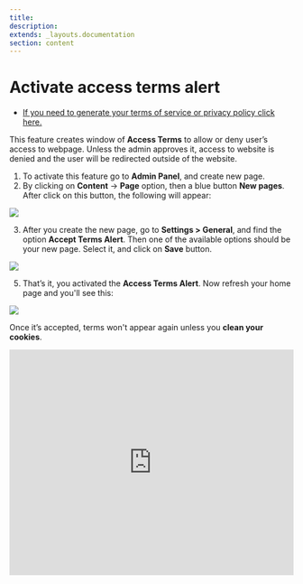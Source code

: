 ```yaml
---
title:
description:
extends: _layouts.documentation
section: content
---
```


# Activate access terms alert
* [If you need to generate your terms of service or privacy policy click here.](https://www.shareasale.com/r.cfm?b=854385&u=1782794&m=65338)

This feature creates window of  **Access Terms**  to allow or deny user’s access to webpage. Unless the admin approves it, access to website is denied and the user will be redirected outside of the website.

1. To activate this feature go to  **Admin Panel**, and create new page. 
2. By clicking on  **Content**  ->  **Page**  option, then a blue button  **New pages**. After click on this button, the following will appear:

![](/assets/images/access%20terms%20alerts.png)

3. After you create the new page, go to  **Settings > General**, and find the option  **Accept Terms Alert**. Then one of the available options should be your new page. Select it, and click on  **Save**  button.

![](/assets/images/accept%20terms%20and%20alerts.png)

5. That’s it, you activated the  **Access Terms Alert**. Now refresh your home page and you'll see this:

![](/assets/images/accept%20terms%20and%20alerts%202.png)

Once it’s accepted, terms won't appear again unless you  **clean your cookies**.



<iframe width="100%" height="400px" src="https://www.youtube.com/embed/Rl8CXYuotYA" title="Yclas video" frameborder="0" allow="accelerometer; autoplay; clipboard-write; encrypted-media; gyroscope; picture-in-picture" allowfullscreen></iframe>
 
